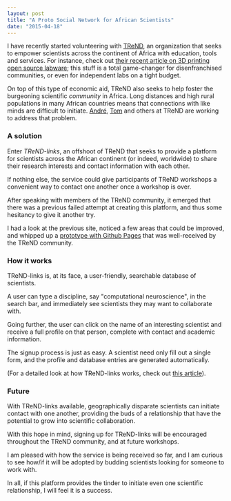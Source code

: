 ```yaml
---
layout: post
title: "A Proto Social Network for African Scientists"
date: "2015-04-18"
---
```


I have recently started volunteering with [TReND](http://trendinafrica.org/), an organization that seeks to empower scientists across the continent of Africa with education, tools and services. For instance, check out [their recent article on 3D printing open source labware](http://journals.plos.org/plosbiology/article?id=10.1371/journal.pbio.1002086); this stuff is a total game-changer for disenfranchised communities, or even for independent labs on a tight budget.

On top of this type of economic aid, TReND also seeks to help foster the burgeoning scientific *community* in Africa. Long distances and high rural populations in many African countries means that connections with like minds are difficult to initiate. [André](https://www.linkedin.com/in/amaiachagas), [Tom](https://tombaden.wordpress.com/) and others at TReND are working to address that problem.

### A solution

Enter *TReND-links*, an offshoot of TReND that seeks to provide a platform for scientists across the African continent (or indeed, worldwide) to share their research interests and contact information with each other.

If nothing else, the service could give participants of TReND workshops a convenient way to contact one another once a workshop is over.

After speaking with members of the TReND community, it emerged that there was a previous failed attempt at creating this platform, and thus some hesitancy to give it another try.

I had a look at the previous site, noticed a few areas that could be improved, and whipped up a [prototype with Github Pages](http://travs.github.io/TReND-links/) that was well-received by the TReND community.

### How it works

TReND-links is, at its face, a user-friendly, searchable database of scientists.

A user can type a discipline, say "computational neuroscience", in the search bar, and immediately see scientists they may want to collaborate with.

Going further, the user can click on the name of an interesting scientist and receive a full profile on that person, complete with contact and academic information.

The signup process is just as easy. A scientist need only fill out a single form, and the profile and database entries are generated automatically.

(For a detailed look at how TReND-links works, check out [this article](2015/04/20/implement-contact-sharing-service)).

### Future

With TReND-links available, geographically disparate scientists can initiate contact with one another, providing the buds of a relationship that have the potential to grow into scientific collaboration.

With this hope in mind, signing up for TReND-links will be encouraged throughout the TReND community, and at future workshops.

I am pleased with how the service is being received so far, and I am curious to see how/if it will be adopted by budding scientists looking for someone to work with.

In all, if this platform provides the tinder to initiate even one scientific relationship, I will feel it is a success.
